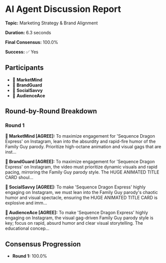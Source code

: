 # AI Agent Discussion Report

**Topic:** Marketing Strategy & Brand Alignment

**Duration:** 6.3 seconds

**Final Consensus:** 100.0%

**Success:** ✅ Yes

## Participants

- 🤖 **MarketMind**
- 🤖 **BrandGuard**
- 🤖 **SocialSavvy**
- 🤖 **AudienceAce**

## Round-by-Round Breakdown

### Round 1

**🤖 MarketMind [AGREE]:** To maximize engagement for 'Sequence Dragon Express' on Instagram, lean into the absurdity and rapid-fire humor of the Family Guy parody. Prioritize high-octane animation and visual gags that are inst...

**🤖 BrandGuard [AGREE]:** To maximize engagement for 'Sequence Dragon Express' on Instagram, the video must prioritize dynamic visuals and rapid pacing, mirroring the Family Guy parody style. The HUGE ANIMATED TITLE CARD shoul...

**🤖 SocialSavvy [AGREE]:** To make 'Sequence Dragon Express' highly engaging on Instagram, we must lean into the Family Guy parody's chaotic humor and visual spectacle, ensuring the HUGE ANIMATED TITLE CARD is explosive and imm...

**🤖 AudienceAce [AGREE]:** To make 'Sequence Dragon Express' highly engaging on Instagram, the visual gag-driven Family Guy parody style is key; focus on rapid, absurd humor and clear visual storytelling. The educational concep...

## Consensus Progression

- **Round 1:** 100.0%
